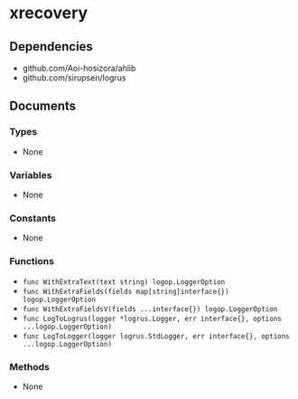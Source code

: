 # xrecovery

## Dependencies

+ github.com/Aoi-hosizora/ahlib
+ github.com/sirupsen/logrus

## Documents

### Types

+ None

### Variables

+ None

### Constants

+ None

### Functions

+ `func WithExtraText(text string) logop.LoggerOption`
+ `func WithExtraFields(fields map[string]interface{}) logop.LoggerOption`
+ `func WithExtraFieldsV(fields ...interface{}) logop.LoggerOption`
+ `func LogToLogrus(logger *logrus.Logger, err interface{}, options ...logop.LoggerOption)`
+ `func LogToLogger(logger logrus.StdLogger, err interface{}, options ...logop.LoggerOption)`

### Methods

+ None
